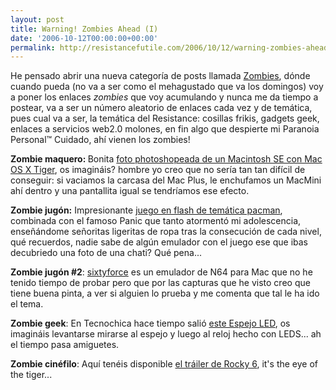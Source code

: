 ```yaml
---
layout: post
title: Warning! Zombies Ahead (I)
date: '2006-10-12T00:00:00+00:00'
permalink: http://resistancefutile.com/2006/10/12/warning-zombies-ahead-i/
---
```

<a href="http://resistancefutile.blogspot.com/search/label/Zombies"><img style="float:right; margin:0 0 10px 10px;cursor:pointer; cursor:hand;" src="http://photos1.blogger.com/blogger2/4553/2422/1600/Imagen%2021.jpg" border="0" alt="" /></a>He pensado abrir una nueva categoría de posts llamada <a href="http://resistancefutile.blogspot.com/search/label/Zombies">Zombies</a>, dónde cuando pueda (no va a ser como el mehagustado que va los domingos) voy a poner los enlaces <span style="font-style:italic;">zombies</span> que voy acumulando y nunca me da tiempo a postear, va a ser un número aleatorio de enlaces cada vez y de temática, pues cual va a ser, la temática del Resistance: cosillas frikis, gadgets geek, enlaces a servicios web2.0 molones, en fin algo que despierte mi Paranoia Personal&trade; Cuidado, ahí vienen los zombies!

<span style="font-weight:bold;">Zombie maquero: </span> Bonita <a href="http://www.flickr.com/photos/18826106@N00/249376629/">foto photoshopeada de un Macintosh SE con Mac OS X Tiger</a>, os imagináis? hombre yo creo que no sería tan tan difícil de conseguir: si vaciamos la carcasa del Mac Plus, le enchufamos un MacMini ahí dentro y una pantallita igual se tendríamos ese efecto. 

<span style="font-weight:bold;">Zombie jugón:</span> Impresionante <a href="http://www.onemorelevel.com/games3/pacxon.swf">juego en flash de temática pacman</a>, combinada con el famoso Panic que tanto atormentó mi adolescencia, enseñándome señoritas ligeritas de ropa tras la consecución de cada nivel, qué recuerdos, nadie sabe de algún emulador con el juego ese que ibas decubriedo una foto de una chati? Qué pena...

<span style="font-weight:bold;">Zombie jugón #2</span>: <a href="http://www.sixtyforce.com/">sixtyforce</a> es un emulador de N64 para Mac que no he tenido tiempo de probar pero que por las capturas que he visto creo que tiene buena pinta, a ver si alguien lo prueba y me comenta que tal le ha ido el tema.

<span style="font-weight:bold;">Zombie geek</span>: En Tecnochica hace tiempo salió <a href="http://tecnochica.com/2006/07/espejo-con-led/">este Espejo LED</a>, os imagináis levantarse mirarse al espejo y luego al reloj hecho con LEDS... ah el tiempo pasa amiguetes.

<span style="font-weight:bold;">Zombie cinéfilo</span>: Aquí tenéis disponible <a href="http://movies.yahoo.com/feature/rockybalboa.html;_ylt=Aj0_h90BC._vSGj5ZE0z86RfVXcA">el tráiler de Rocky 6</a>, it's the eye of the tiger...
